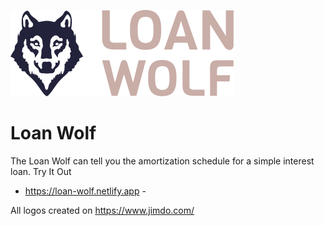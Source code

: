 ![Loan Wolf Logo](img/LoanWolf/LoanWolf.svg)


# Loan Wolf
The Loan Wolf can tell you the amortization schedule for a simple interest loan.
Try It Out

- https://loan-wolf.netlify.app -

All logos created on https://www.jimdo.com/